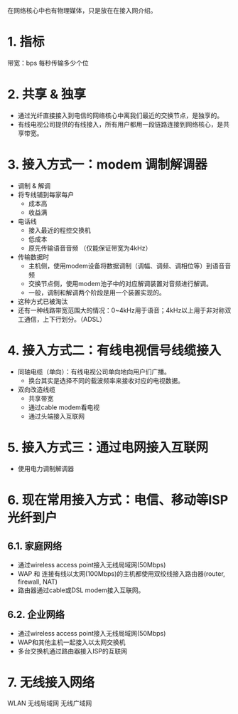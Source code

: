 在网络核心中也有物理媒体，只是放在在接入网介绍。
# 1. 指标
带宽：bps 每秒传输多少个位
# 2. 共享 & 独享
- 通过光纤直接接入到电信的网络核心中离我们最近的交换节点，是独享的。
- 有线电视公司提供的有线接入，所有用户都用一段链路连接到网络核心，是共享带宽。
# 3. 接入方式一：modem 调制解调器
- 调制 & 解调
- 将专线铺到每家每户
	- 成本高
	- 收益满
- 电话线
	- 接入最近的程控交换机
	- 低成本
	- 原先传输语音音频 （仅能保证带宽为4kHz）
- 传输数据时
	- 主机侧，使用modem设备将数据调制（调幅、调频、调相位等）到语音音频
	- 交换节点侧，使用modem池子中的对应解调装置对音频进行解调。
	- 一般，调制和解调两个阶段是用一个装置实现的。
- 这种方式已被淘汰
- 还有一种线路带宽范围大的情况：0~4kHz用于语音；4kHz以上用于非对称双工通信，上下行划分。（ADSL）
# 4. 接入方式二：有线电视信号线缆接入
- 同轴电缆（单向）：有线电视公司单向地向用户们广播。
	- 换台其实是选择不同的载波频率来接收对应的电视数据。
- 双向改造线缆
	- 共享带宽
	- 通过cable modem看电视
	- 通过头端接入互联网
# 5. 接入方式三：通过电网接入互联网
- 使用电力调制解调器
# 6. 现在常用接入方式：电信、移动等ISP光纤到户
## 6.1. 家庭网络
- 通过wireless access point接入无线局域网(50Mbps)
- WAP 和 连接有线以太网(100Mbps)的主机都使用双绞线接入路由器(router, firewall, NAT)
- 路由器通过cable或DSL modem接入互联网。
## 6.2. 企业网络
- 通过wireless access point接入无线局域网(50Mbps)
- WAP和其他主机一起接入以太网交换机
- 多台交换机通过路由器接入ISP的互联网
# 7. 无线接入网络
WLAN 无线局域网
无线广域网
